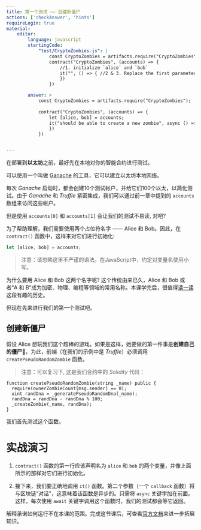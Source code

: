 ```yaml
---
title: 第一个测试 —— 创建新僵尸
actions: ['checkAnswer', 'hints']
requireLogin: true
material:
    editor:
        language: javascript
        startingCode:
            "test/CryptoZombies.js": |
                const CryptoZombies = artifacts.require("CryptoZombies");
                contract("CryptoZombies", (accounts) => {
                    //1. initialize `alice` and `bob`
                    it("", () => { //2 & 3. Replace the first parameter and make the callback async
                    })
                })

        answer: >
            const CryptoZombies = artifacts.require("CryptoZombies");
            
            contract("CryptoZombies", (accounts) => {
                let [alice, bob] = accounts;
                it("should be able to create a new zombie", async () => {
                })
            })


---
```

在部署到**以太坊**之前，最好先在本地对你的智能合约进行测试。

可以使用一个叫做 <a href="https://truffleframework.com/ganache" target=_blank>Ganache</a> 的工具，它可以建立以太坊本地网络。

每次 _Ganache_ 启动时，都会创建10个测试帐户，并给它们100个以太，以简化测试。由于 _Ganache_ 和 _Truffle_ 紧密集成，我们可以通过前一章中提到的 `accounts` 数组来访问这些帐户。

但是使用 `accounts[0]` 和 `accounts[1]` 会让我们的测试不易读, 对吧?

为了帮助理解，我们需要使用两个占位符名字 —— Alice 和 Bob。因此，在 `contract()` 函数中，这样来对它们进行初始化:

```javascript
let [alice, bob] = accounts;
```
>注意：请忽略这里不严谨的语法。在JavaScript中，约定对变量名使用小写。

为什么要用 Alice 和 Bob 这两个名字呢? 这个传统由来已久，Alice 和 Bob 或者“A 和 B”成为加密、物理、编程等领域的常用名称。本课学完后，很值得<a href="http://cryptocouple.com/" target=_blank>读一读</a>这段有趣的历史。

但现在先来进行我们的第一个测试吧。

## 创建新僵尸

假设  Alice 想玩我们这个超棒的游戏。如果是这样，她要做的第一件事是**创建自己的僵尸🧟**。为此，前端（在我们的示例中是 _Truffle_）必须调用 `createPseudoRandomZombie` 函数。

>注意：可以复习下, 这是我们合约中的 _Solidity_ 代码：

 ```sol
 function createPseudoRandomZombie(string _name) public {
   require(ownerZombieCount[msg.sender] == 0);
   uint randDna = _generatePseudoRandomDna(_name);
   randDna = randDna - randDna % 100;
   _createZombie(_name, randDna);
 }
 ```

我们首先测试这个函数。

# 实战演习

1.  `contract()` 函数的第一行应该声明名为 `alice` 和 `bob` 的两个变量，并像上面所示的那样对它们进行初始化。

2.  接下来，我们要正确地调用 `it()` 函数。第二个参数（一个 `callback` 函数）将与区块链“对话”，这意味着该函数是异步的。只需将 `async` 关键字加在前面。这样，每次使用 `await` 关键字调用这个函数时，我们的测试都会等它返回。

解释承诺如何运行不在本课的范围。完成这节课后，可查看<a href="https://developer.mozilla.org/en-US/docs/Web/JavaScript/Reference/Global_Objects/Promise" target=_blank>官方文档</a>来进一步拓展知识。
